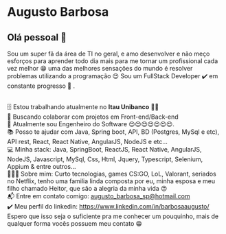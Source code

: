 # Augusto Barbosa

## Olá pessoal 👋
Sou um super fã da área de TI no geral, e amo desenvolver e não meço esforços para aprender todo dia mais para me tornar um profissional cada vez melhor 😁 uma das melhores sensações do mundo é resolver problemas utilizando a programação 😍
Sou um FullStack Developer ✔️ em constante progresso 🚀 .

 <br/>🗄️ Estou trabalhando atualmente no **Itau Unibanco** :orange_heart::blue_heart:
 <br/>💜 Buscando colaborar com projetos em Front-end/Back-end
 <br/>💜 Atualmente sou Engenheiro do Software 😍😍😍😍😍😍😍.
 <br/>📚 Posso te ajudar com Java, Spring boot, API, BD (Postgres, MySql e etc), API rest, React, React Native, AngularJS, NodeJS e etc...
 <br/>💻 Minha stack: Java, SpringBoot, ReactJS, React Native, AngularJS, NodeJS, Javascript, MySql, Css, Html, Jquery, Typescript, Selenium, Appium & entre outros...
 <br/>👨‍👩‍👦  Sobre mim: Curto tecnologias, games CS:GO, LoL, Valorant, seriados no Netflix, tenho uma familia linda composta por eu, minha esposa e meu filho chamado Heitor, que são a alegria da minha vida 😍
 <br/>📬 Entre em contato comigo: augusto_barbosa_sp@hotmail.com
 <br/>✔️ Meu perfil do linkedin: https://www.linkedin.com/in/barbosaaugusto/
  Espero que isso seja o suficiente pra me conhecer um pouquinho, mais de qualquer forma vocês possuem meu contato 😁

